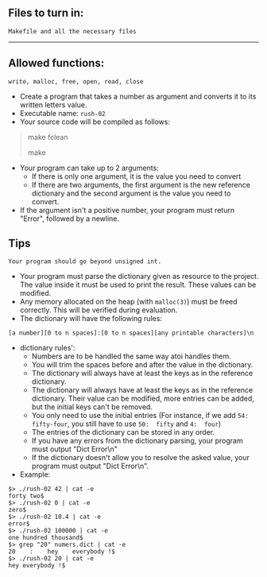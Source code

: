 ## Files to turn in:
`Makefile and all the necessary files`

---

## Allowed functions:
`write, malloc, free, open, read, close`

- Create a program that takes a number as argument and converts it to its written letters value.
- Executable name: `rush-02`
- Your source code will be compiled as follows:

> make fclean
> 
> make

- Your program can take up to 2 arguments:
	- If there is only one argument, it is the value you need to convert
	- If there are two arguments, the first argument is the new reference dictionary and the second argument is the value you need to convert.
- If the argument isn't a positive number, your program must return "Error", followed by a newline.

## Tips
`Your program should go beyond unsigned int.`

- Your program must parse the dictionary given as resource to the project. The value inside it must be used to print the result. These values can be modified.
- Any memory allocated on the heap (with `malloc(3)`) must be freed correctly. This will be verified during evaluation.
- The dictionary will have the following rules:

```
[a number][0 to n spaces]:[0 to n spaces][any printable characters]\n
```

- dictionary rules':
	- Numbers are to be handled the same way atoi handles them.
	- You will trim the spaces before and after the value in the dictionary.
	- The dictionary will always have at least the keys as in the reference dictionary.
	- The dictionary will always have at least the keys as in the reference dictionary. Their value can be modified, more entries can be added, but the initial keys can't be removed.
	- You only need to use the initial entries (For instance, if we add `54:  fifty-four`, you still have to use `50:  fifty` and `4:  four`)
	- The entries of the dictionary can be stored in any order.
	- If you have any errors from the dictionary parsing, your program must output "Dict Error\n"
	- If the dictionary doesn't allow you to resolve the asked value, your program must output "Dict Error\n".
- Example:

```
$> ./rush-02 42 | cat -e
forty two$
$> ./rush-02 0 | cat -e
zero$
$> ./rush-02 10.4 | cat -e
error$
$> ./rush-02 100000 | cat -e
one hundred thousand$
$> grep "20" numers.dict | cat -e
20    :    hey    everybody !$
$> ./rush-02 20 | cat -e
hey everybody !$
```